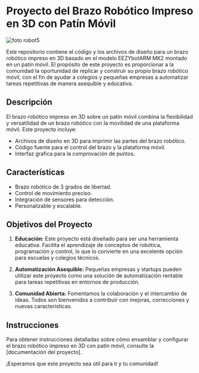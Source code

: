 # Proyecto del Brazo Robótico Impreso en 3D con Patín Móvil

![foto robot5](https://github.com/guillegv97/eezybotarm_mk2_arduino/assets/145389804/edfd38bb-54d9-4143-89a2-470a92d81372)

Este repositorio contiene el código y los archivos de diseño para un brazo robótico impreso en 3D basado en el modelo EEZYbotARM MK2 montado en un patín móvil. El propósito de este proyecto es proporcionar a la comunidad la oportunidad de replicar y construir su propio brazo robótico móvil, con el fin de ayudar a colegios y pequeñas empresas a automatizar tareas repetitivas de manera asequible y educativa.

## Descripción

El brazo robótico impreso en 3D sobre un patín móvil combina la flexibilidad y versatilidad de un brazo robótico con la movilidad de una plataforma móvil. Este proyecto incluye:

- Archivos de diseño en 3D para imprimir las partes del brazo robótico.
- Código fuente para el control del brazo y la plataforma móvil.
- Interfaz grafica para la comprovación de puntos.

## Características

- Brazo robótico de 3 grados de libertad.
- Control de movimiento preciso.
- Integración de sensores para detección.
- Personalizable y escalable.

## Objetivos del Proyecto

1. **Educación:** Este proyecto está diseñado para ser una herramienta educativa. Facilita el aprendizaje de conceptos de robótica, programación y control, lo que lo convierte en una excelente opción para escuelas y colegios técnicos.

2. **Automatización Asequible:** Pequeñas empresas y startups pueden utilizar este proyecto como una solución de automatización rentable para tareas repetitivas en entornos de producción.

3. **Comunidad Abierta:** Fomentamos la colaboración y el intercambio de ideas. Todos son bienvenidos a contribuir con mejoras, correcciones y nuevas características.

## Instrucciones

Para obtener instrucciones detalladas sobre cómo ensamblar y configurar el brazo robótico impreso en 3D con patín móvil, consulte la [documentación del proyecto].

¡Esperamos que este proyecto sea útil para ti y tu comunidad!

